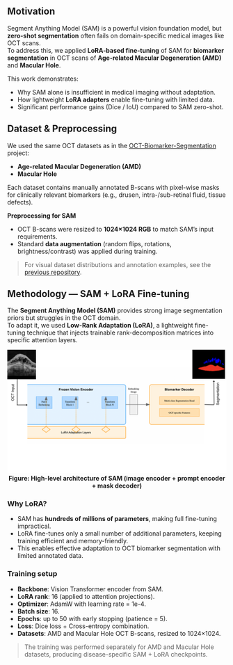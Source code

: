 ## Motivation

Segment Anything Model (SAM) is a powerful vision foundation model, but **zero-shot segmentation** often fails on domain-specific medical images like OCT scans.  
To address this, we applied **LoRA-based fine-tuning** of SAM for **biomarker segmentation** in OCT scans of **Age-related Macular Degeneration (AMD)** and **Macular Hole**.  

This work demonstrates:
- Why SAM alone is insufficient in medical imaging without adaptation.  
- How lightweight **LoRA adapters** enable fine-tuning with limited data.  
- Significant performance gains (Dice / IoU) compared to SAM zero-shot.

## Dataset & Preprocessing

We used the same OCT datasets as in the [OCT-Biomarker-Segmentation](https://github.com/Keshav0781/OCT-Biomarker-Segmentation) project:  
- **Age-related Macular Degeneration (AMD)**  
- **Macular Hole**  

Each dataset contains manually annotated B-scans with pixel-wise masks for clinically relevant biomarkers (e.g., drusen, intra-/sub-retinal fluid, tissue defects).  

**Preprocessing for SAM**  
- OCT B-scans were resized to **1024×1024 RGB** to match SAM’s input requirements.  
- Standard **data augmentation** (random flips, rotations, brightness/contrast) was applied during training.  

> For visual dataset distributions and annotation examples, see the [previous repository](https://github.com/Keshav0781/OCT-Biomarker-Segmentation).

## Methodology — SAM + LoRA Fine-tuning

The **Segment Anything Model (SAM)** provides strong image segmentation priors but struggles in the OCT domain.  
To adapt it, we used **Low-Rank Adaptation (LoRA)**, a lightweight fine-tuning technique that injects trainable rank-decomposition matrices into specific attention layers.

<div align="center">
  <img src="figures/methodology/sam_lora.png" alt="SAM architecture" width="600"/><br>
  <b>Figure: High-level architecture of SAM (image encoder + prompt encoder + mask decoder)</b>
</div>

### Why LoRA?
- SAM has **hundreds of millions of parameters**, making full fine-tuning impractical.  
- LoRA fine-tunes only a small number of additional parameters, keeping training efficient and memory-friendly.  
- This enables effective adaptation to OCT biomarker segmentation with limited annotated data.

### Training setup
- **Backbone**: Vision Transformer encoder from SAM.  
- **LoRA rank**: 16 (applied to attention projections).  
- **Optimizer**: AdamW with learning rate = 1e-4.  
- **Batch size**: 16.  
- **Epochs**: up to 50 with early stopping (patience = 5).  
- **Loss**: Dice loss + Cross-entropy combination.  
- **Datasets**: AMD and Macular Hole OCT B-scans, resized to 1024×1024.  

> The training was performed separately for AMD and Macular Hole datasets, producing disease-specific SAM + LoRA checkpoints.
